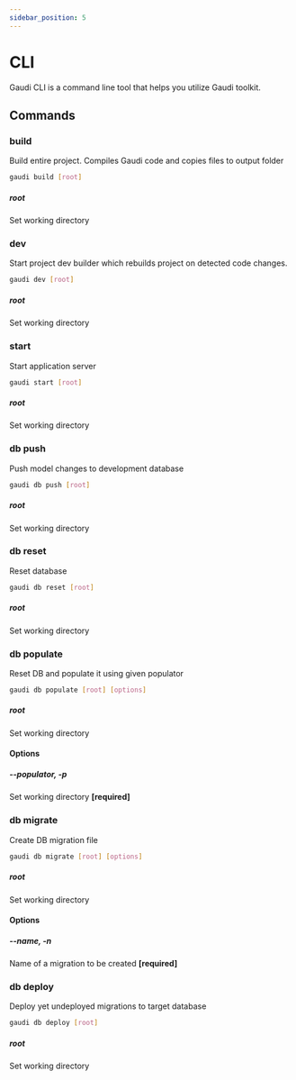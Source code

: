 ```yaml
---
sidebar_position: 5
---
```


# CLI

Gaudi CLI is a command line tool that helps you utilize Gaudi toolkit.

## Commands

### build

Build entire project. Compiles Gaudi code and copies files to output folder

```sh
gaudi build [root]
```

##### root

Set working directory

### dev

Start project dev builder which rebuilds project on detected code changes.

```sh
gaudi dev [root]
```

##### root

Set working directory

### start

Start application server

```sh
gaudi start [root]
```

##### root

Set working directory

### db push

Push model changes to development database

```sh
gaudi db push [root]
```

##### root

Set working directory

### db reset

Reset database

```sh
gaudi db reset [root]
```

##### root

Set working directory

### db populate

Reset DB and populate it using given populator

```sh
gaudi db populate [root] [options]
```

##### root

Set working directory

#### Options

##### --populator, -p

Set working directory **[required]**

### db migrate

Create DB migration file

```sh
gaudi db migrate [root] [options]
```

##### root

Set working directory

#### Options

##### --name, -n

Name of a migration to be created **[required]**

### db deploy

Deploy yet undeployed migrations to target database

```sh
gaudi db deploy [root]
```

##### root

Set working directory
